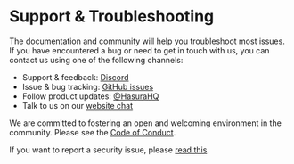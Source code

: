 # Support & Troubleshooting

The documentation and community will help you troubleshoot most issues. If you have encountered a bug or need to get in touch with us, you can contact us using one of the following channels:

- Support & feedback: [Discord](https://discord.gg/hasura)
- Issue & bug tracking: [GitHub issues](https://github.com/hasura/ndc-duckdb/issues)
- Follow product updates: [@HasuraHQ](https://twitter.com/hasurahq)
- Talk to us on our [website chat](https://hasura.io)

We are committed to fostering an open and welcoming environment in the community. Please see the [Code of Conduct](code-of-conduct.md).

If you want to report a security issue, please [read this](security.md).
